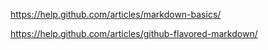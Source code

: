 https://help.github.com/articles/markdown-basics/

https://help.github.com/articles/github-flavored-markdown/
